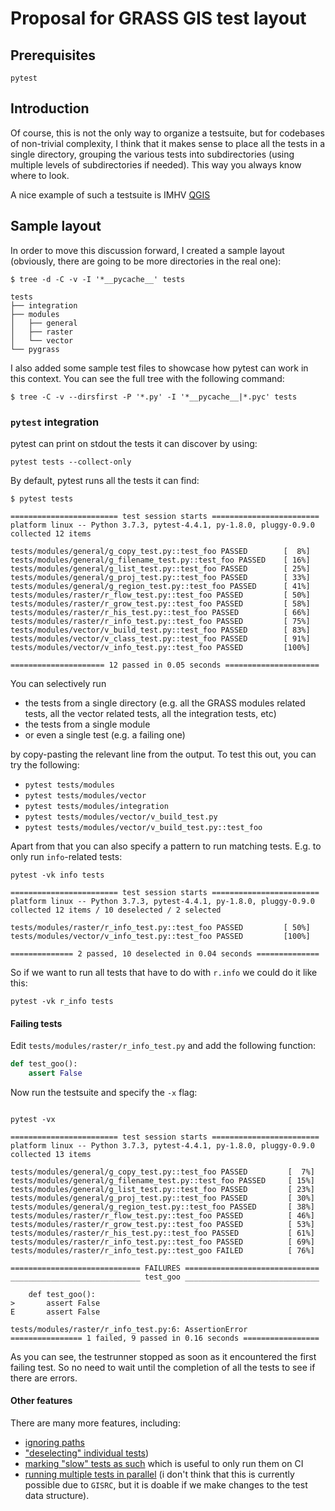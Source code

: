 Proposal for GRASS GIS test layout
==================================

Prerequisites
-------------

```
pytest
```

Introduction
------------

Of course, this is not the only way to organize a testsuite, but for codebases of
non-trivial complexity, I think that it makes sense to place all the tests in a single
directory, grouping the various tests into subdirectories (using multiple levels of
subdirectories if needed). This way you always know where to look.

A nice example of such a testsuite is IMHV
[QGIS](https://github.com/qgis/QGIS/tree/master/tests)

Sample layout
-------------

In order to move this discussion forward, I created a sample layout (obviously, there
are going to be more directories in the real one):

```
$ tree -d -C -v -I '*__pycache__' tests

tests
├── integration
├── modules
│   ├── general
│   ├── raster
│   └── vector
└── pygrass
```

I also added some sample test files to showcase how pytest can work in this context.
You can see the full tree with the following command:

```
$ tree -C -v --dirsfirst -P '*.py' -I '*__pycache__|*.pyc' tests
```

### `pytest` integration

pytest can print on stdout the tests it can discover by using:

```
pytest tests --collect-only
```

By default, pytest runs all the tests it can find:

```
$ pytest tests

======================== test session starts ========================
platform linux -- Python 3.7.3, pytest-4.4.1, py-1.8.0, pluggy-0.9.0
collected 12 items

tests/modules/general/g_copy_test.py::test_foo PASSED        [  8%]
tests/modules/general/g_filename_test.py::test_foo PASSED    [ 16%]
tests/modules/general/g_list_test.py::test_foo PASSED        [ 25%]
tests/modules/general/g_proj_test.py::test_foo PASSED        [ 33%]
tests/modules/general/g_region_test.py::test_foo PASSED      [ 41%]
tests/modules/raster/r_flow_test.py::test_foo PASSED         [ 50%]
tests/modules/raster/r_grow_test.py::test_foo PASSED         [ 58%]
tests/modules/raster/r_his_test.py::test_foo PASSED          [ 66%]
tests/modules/raster/r_info_test.py::test_foo PASSED         [ 75%]
tests/modules/vector/v_build_test.py::test_foo PASSED        [ 83%]
tests/modules/vector/v_class_test.py::test_foo PASSED        [ 91%]
tests/modules/vector/v_info_test.py::test_foo PASSED         [100%]

===================== 12 passed in 0.05 seconds =====================
```

You can selectively run

- the tests from a single directory (e.g. all the GRASS modules related tests, all the
    vector related tests, all the integration tests, etc)
- the tests from a single module
- or even a single test (e.g. a failing one)

by copy-pasting the relevant line from the output. To test this out, you can try the
following:

- `pytest tests/modules`
- `pytest tests/modules/vector`
- `pytest tests/modules/integration`
- `pytest tests/modules/vector/v_build_test.py`
- `pytest tests/modules/vector/v_build_test.py::test_foo`

Apart from that you can also specify a pattern to run matching tests. E.g. to only run
`info`-related tests:

```
pytest -vk info tests

======================== test session starts ========================
platform linux -- Python 3.7.3, pytest-4.4.1, py-1.8.0, pluggy-0.9.0
collected 12 items / 10 deselected / 2 selected

tests/modules/raster/r_info_test.py::test_foo PASSED         [ 50%]
tests/modules/vector/v_info_test.py::test_foo PASSED         [100%]

============== 2 passed, 10 deselected in 0.04 seconds ==============
```

So if we want to run all tests that have to do with `r.info` we could do it like this:

```
pytest -vk r_info tests
```

#### Failing tests

Edit `tests/modules/raster/r_info_test.py` and add the following function:

``` python
def test_goo():
    assert False
```

Now run the testsuite and specify the `-x` flag:

```

pytest -vx

======================== test session starts ========================
platform linux -- Python 3.7.3, pytest-4.4.1, py-1.8.0, pluggy-0.9.0
collected 13 items

tests/modules/general/g_copy_test.py::test_foo PASSED         [  7%]
tests/modules/general/g_filename_test.py::test_foo PASSED     [ 15%]
tests/modules/general/g_list_test.py::test_foo PASSED         [ 23%]
tests/modules/general/g_proj_test.py::test_foo PASSED         [ 30%]
tests/modules/general/g_region_test.py::test_foo PASSED       [ 38%]
tests/modules/raster/r_flow_test.py::test_foo PASSED          [ 46%]
tests/modules/raster/r_grow_test.py::test_foo PASSED          [ 53%]
tests/modules/raster/r_his_test.py::test_foo PASSED           [ 61%]
tests/modules/raster/r_info_test.py::test_foo PASSED          [ 69%]
tests/modules/raster/r_info_test.py::test_goo FAILED          [ 76%]

============================= FAILURES ==============================
_____________________________ test_goo ______________________________

    def test_goo():
>       assert False
E       assert False

tests/modules/raster/r_info_test.py:6: AssertionError
================ 1 failed, 9 passed in 0.16 seconds =================
```

As you can see, the testrunner stopped as soon as it encountered the first failing test.
So no need to wait until the completion of all the tests to see if there are errors.

#### Other features

There are many more features, including:

* [ignoring paths](https://docs.pytest.org/en/latest/example/pythoncollection.html#ignore-paths-during-test-collection)
* ["deselecting" individual tests](https://docs.pytest.org/en/latest/example/pythoncollection.html#deselect-tests-during-test-collection))
* [marking "slow" tests as such](https://docs.pytest.org/en/2.9.1/example/simple.html#control-skipping-of-tests-according-to-command-line-option) which is useful to only run them on CI
* [running multiple tests in parallel](https://github.com/pytest-dev/pytest-xdist) (i don't think that this is currently possible due to `GISRC`, but it is doable if we make changes to the test data structure).
